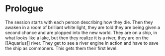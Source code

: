 # Prologue

The session starts with each person describing how they die. Then they awaken in a room of brilliant white light, they are told they are being given a second chance and are plopped into the new world. They are on a ship, in what looks like a lake, but then they realize it is a river, they are on the [[Aquarius]] river. They get to see a river engine in action and have to save the ship as commoners. This gets them their first level.